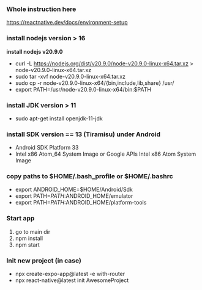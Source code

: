 ### Whole instruction here
https://reactnative.dev/docs/environment-setup

### install nodejs version > 16
**install nodejs v20.9.0**
- curl -L https://nodejs.org/dist/v20.9.0/node-v20.9.0-linux-x64.tar.xz > node-v20.9.0-linux-x64.tar.xz
- sudo tar -xvf node-v20.9.0-linux-x64.tar.xz
- sudo cp -r node-v20.9.0-linux-x64/{bin,include,lib,share} /usr/
- export PATH=/usr/node-v20.9.0-linux-x64/bin:$PATH

### install JDK version > 11
- sudo apt-get install openjdk-11-jdk

### install SDK version == 13 (Tiramisu) under Android
- Android SDK Platform 33
- Intel x86 Atom_64 System Image or Google APIs Intel x86 Atom System Image

### copy paths to $HOME/.bash_profile or $HOME/.bashrc
- export ANDROID_HOME=$HOME/Android/Sdk
- export PATH=$PATH:$ANDROID_HOME/emulator
- export PATH=$PATH:$ANDROID_HOME/platform-tools

### Start app
1. go to main dir
2. npm install
3. npm start

### Init new project (in case)
- npx create-expo-app@latest -e with-router
- npx react-native@latest init AwesomeProject
